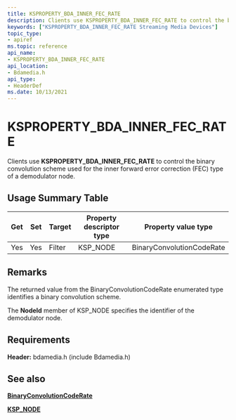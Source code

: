 ```yaml
---
title: KSPROPERTY_BDA_INNER_FEC_RATE
description: Clients use KSPROPERTY_BDA_INNER_FEC_RATE to control the binary convolution scheme used for the inner forward error correction (FEC) type of a demodulator node.
keywords: ["KSPROPERTY_BDA_INNER_FEC_RATE Streaming Media Devices"]
topic_type:
- apiref
ms.topic: reference
api_name:
- KSPROPERTY_BDA_INNER_FEC_RATE
api_location:
- Bdamedia.h
api_type:
- HeaderDef
ms.date: 10/13/2021
---
```


# KSPROPERTY_BDA_INNER_FEC_RATE

Clients use **KSPROPERTY_BDA_INNER_FEC_RATE** to control the binary convolution scheme used for the inner forward error correction (FEC) type of a demodulator node.

## Usage Summary Table

| Get | Set | Target | Property descriptor type | Property value type |
|--|--|--|--|--|
| Yes | Yes | Filter | KSP_NODE | BinaryConvolutionCodeRate |

## Remarks

The returned value from the BinaryConvolutionCodeRate enumerated type identifies a binary convolution scheme.

The **NodeId** member of KSP_NODE specifies the identifier of the demodulator node.

## Requirements

**Header:** bdamedia.h (include Bdamedia.h)

## See also

[**BinaryConvolutionCodeRate**](/previous-versions/windows/desktop/mstv/binaryconvolutioncoderate)

[**KSP_NODE**](/windows-hardware/drivers/ddi/ks/ns-ks-ksp_node)
